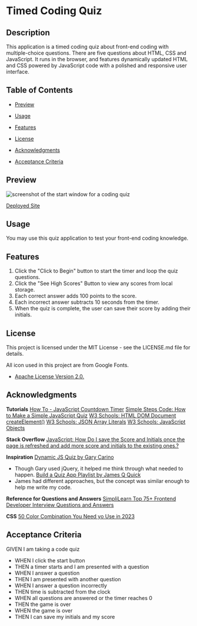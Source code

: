 # Timed Coding Quiz

## Description

This application is a timed coding quiz about front-end coding with multiple-choice questions. There are five questions about HTML, CSS and JavaScript.
It runs in the browser, and features dynamically updated HTML and CSS powered by JavaScript code with a polished and responsive user interface.

## Table of Contents

- [Preview](#preview)
- [Usage](#usage)
- [Features](#features)

- [License](#license)
- [Acknowledgments](#acknowledgments)
- [Acceptance Criteria](#acceptance-criteria)

## Preview
![screenshot of the start window for a coding quiz](Timed-Coding-Quiz/assets/images/Timed-Quiz-Preview.png)

[Deployed Site](https://victoriamcn.github.io/Timed-Coding-Quiz/)

## Usage

You may use this quiz application to test your front-end coding knowledge. 

## Features

1. Click the "Click to Begin" button to start the timer and loop the quiz questions.
2. Click the "See High Scores" Button to view any scores from local storage.
3. Each correct answer adds 100 points to the score.
4. Each incorrect answer subtracts 10 seconds from the timer.
5. When the quiz is complete, the user can save their score by adding their initials.

## License

This project is licensed under the MIT License - see the LICENSE.md file for details.

All icon used in this project are from Google Fonts. 
- [Apache License Version 2.0.](https://www.apache.org/licenses/LICENSE-2.0.txt)

## Acknowledgments

**Tutorials**
[How To - JavaScript Countdown Timer](https://codepen.io/yaphi1/pen/KpbRZL?editors=0010)
[Simple Steps Code: How to Make a Simple JavaScript Quiz](https://simplestepscode.com/javascript-quiz-tutorial/)
[W3 Schools: HTML DOM Document createElement()](https://www.w3schools.com/jsref/met_document_createelement.asp)
[W3 Schools: JSON Array Literals](https://www.w3schools.com/js/js_json_arrays.asp)
[W3 Schools: JavaScript Objects](https://www.w3schools.com/js/js_object_definition.asp)

**Stack Overflow**
[JavaScript: How Do I save the Score and Initials once the page is refreshed and add more score and initials to the existing ones.?](https://stackoverflow.com/questions/66488667/javascript-how-do-i-save-the-score-and-initials-once-the-page-is-refreshed-and)

**Inspiration**
[Dynamic JS Quiz by Gary Carino](https://codepen.io/gcarino/pen/AaJBOo)
- Though Gary used jQuery, it helped me think through what needed to happen.
[Build a Quiz App Playlist by James Q Quick](https://www.youtube.com/watch?v=u98ROZjBWy8)
- James had different approaches, but the concept was similar enough to help me write my code.

**Reference for Questions and Answers**
[SimpliLearn Top 75+ Frontend Developer Interview Questions and Answers](tutorials)
[]()
[]()

**CSS**
[50 Color Combination You Need yo Use in 2023](https://looka.com/blog/color-combinations/)


## Acceptance Criteria

GIVEN I am taking a code quiz
- WHEN I click the start button
- THEN a timer starts and I am presented with a question
- WHEN I answer a question
- THEN I am presented with another question
- WHEN I answer a question incorrectly
- THEN time is subtracted from the clock
- WHEN all questions are answered or the timer reaches 0
- THEN the game is over
- WHEN the game is over
- THEN I can save my initials and my score
